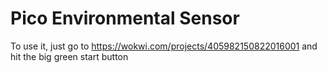 # Pico Environmental Sensor

To use it, just go to https://wokwi.com/projects/405982150822016001 and hit the big green start button
